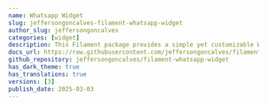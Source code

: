 ```yaml
---
name: Whatsapp Widget
slug: jeffersongoncalves-filament-whatsapp-widget
author_slug: jeffersongoncalves
categories: [widget]
description: This Filament package provides a simple yet customizable WhatsApp widget for your website.
docs_url: https://raw.githubusercontent.com/jeffersongoncalves/filament-whatsapp-widget/master/README.md
github_repository: jeffersongoncalves/filament-whatsapp-widget
has_dark_theme: true
has_translations: true
versions: [3]
publish_date: 2025-03-03
---
```

